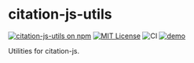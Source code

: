 # citation-js-utils

[![citation-js-utils on npm](https://img.shields.io/npm/v/citation-js-utils.svg)](https://www.npmjs.com/package/citation-js-utils)
[![MIT License](https://img.shields.io/badge/license-MIT-blue.svg)](https://github.com/curvenote/citation-js-utils/blob/main/LICENSE)
![CI](https://github.com/curvenote/citation-js-utils/workflows/CI/badge.svg)
[![demo](https://img.shields.io/badge/live-demo-blue)](https://curvenote.github.io/citation-js-utils/)

Utilities for citation-js.
